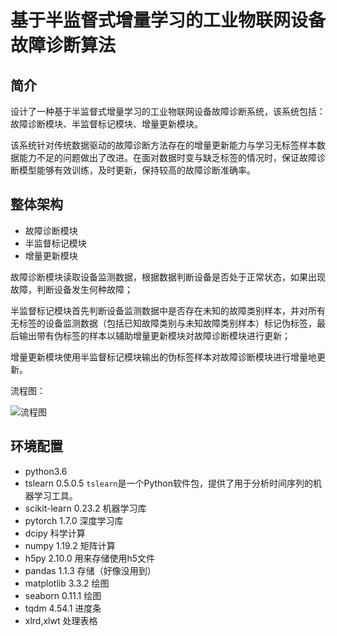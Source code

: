 # 基于半监督式增量学习的工业物联网设备故障诊断算法

## 简介

设计了一种基于半监督式增量学习的工业物联网设备故障诊断系统，该系统包括：故障诊断模块、半监督标记模块、增量更新模块。

该系统针对传统数据驱动的故障诊断方法存在的增量更新能力与学习无标签样本数据能力不足的问题做出了改进。在面对数据时变与缺乏标签的情况时，保证故障诊断模型能够有效训练，及时更新，保持较高的故障诊断准确率。

## 整体架构

- 故障诊断模块
- 半监督标记模块
- 增量更新模块

故障诊断模块读取设备监测数据，根据数据判断设备是否处于正常状态，如果出现故障，判断设备发生何种故障；

半监督标记模块首先判断设备监测数据中是否存在未知的故障类别样本，并对所有无标签的设备监测数据（包括已知故障类别与未知故障类别样本）标记伪标签，最后输出带有伪标签的样本以辅助增量更新模块对故障诊断模块进行更新；

增量更新模块使用半监督标记模块输出的伪标签样本对故障诊断模块进行增量地更新。

流程图：

![流程图](https://notes-pic.oss-cn-shanghai.aliyuncs.com/%E6%95%85%E9%9A%9C%E8%AF%8A%E6%96%AD%E6%96%B9%E6%A1%88/%E6%9E%B6%E6%9E%84%E5%9B%BE-%E6%9C%80%E6%96%B0%E7%89%88.png)

## 环境配置

- python3.6
- tslearn 0.5.0.5 `tslearn`是一个Python软件包，提供了用于分析时间序列的机器学习工具。
- scikit-learn 0.23.2 机器学习库
- pytorch 1.7.0 深度学习库
- dcipy 科学计算
- numpy 1.19.2 矩阵计算
- h5py 2.10.0 用来存储使用h5文件
- pandas 1.1.3 存储（好像没用到）
- matplotlib 3.3.2 绘图
- seaborn 0.11.1 绘图
- tqdm 4.54.1 进度条
- xlrd,xlwt 处理表格